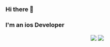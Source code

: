 ### Hi there 👋
### I'm an ios Developer 

<p align="center" alt = "css-in-readme">
<img src="https://github-readme-stats.vercel.app/api?username=ejssong&show_icons=true&theme=dark" align = "center"/>
<img src="https://github-readme-stats.vercel.app/api/top-langs/?username=ejssong&layout=compact&theme=dark" align = "center"/>
</p>

<!--
![GitHub stats](https://github-readme-stats.vercel.app/api?username=ejssong&show_icons=true&theme=dark)
[![Top Langs](https://github-readme-stats.vercel.app/api/top-langs/?username=ejssong&layout=compact&theme=dark)](https://github.com/ejssong/github-readme-stats)
--!>
<!--
**ejssong/ejssong** is a ✨ _special_ ✨ repository because its `README.md` (this file) appears on your GitHub profile.

Here are some ideas to get you started:

- 🔭 I’m currently working on ...
- 🌱 I’m currently learning ...
- 👯 I’m looking to collaborate on ...
- 🤔 I’m looking for help with ...
- 💬 Ask me about ...
- 📫 How to reach me: ...
- 😄 Pronouns: ...
- ⚡ Fun fact: ...
-->
